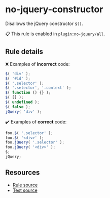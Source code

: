 [//]: # (This file is generated by eslint-docgen. Do not edit it directly.)

# no-jquery-constructor

Disallows the jQuery constructor `$()`.

📋 This rule is enabled in `plugin:no-jquery/all`.

## Rule details

❌ Examples of **incorrect** code:
```js
$( 'div' );
$( '#id' );
$( '.selector' );
$( '.selector', '.context' );
$( function () {} );
$( [] );
$( undefined );
$( false );
jQuery( 'div' );
```

✔️ Examples of **correct** code:
```js
foo.$( '.selector' );
foo.$( '<div>' );
foo.jQuery( '.selector' );
foo.jQuery( '<div>' );
$;
jQuery;
```

## Resources

* [Rule source](/src/rules/no-jquery-constructor.js)
* [Test source](/tests/rules/no-jquery-constructor.js)
